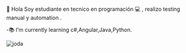 👋 Hola
Soy estudiante en tecnico en programación 💻 , realizo testing manual y automation .
 
-📚 I’m currently learning c#,Angular,Java,Python.

![joda](https://user-images.githubusercontent.com/22152649/87807683-ef79a900-c82e-11ea-962e-5d5bf905ac51.gif)




